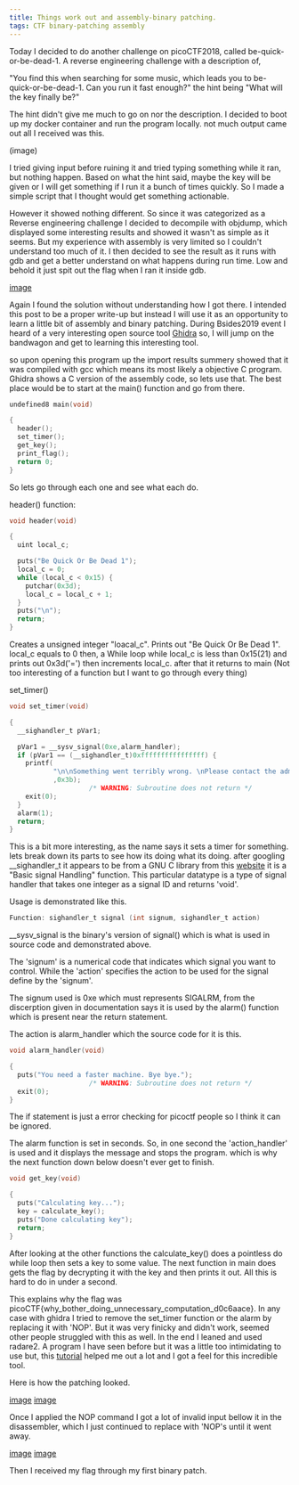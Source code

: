 ```yaml
---
title: Things work out and assembly-binary patching.
tags: CTF binary-patching assembly
---
```

Today I decided to do another challenge on picoCTF2018, called be-quick-or-be-dead-1. A reverse engineering challenge with a description of,

"You find this when searching for some music, which leads you to be-quick-or-be-dead-1. Can you run it fast enough?"
the hint being "What will the key finally be?"

The hint didn't give me much to go on nor the description. I decided to boot up my docker container and run the program locally. not much output came out all I received was this.

(image)

I tried giving input before ruining it and tried typing something while it ran, but nothing happen. Based on what the hint said, maybe the key will be given or I will get something if I run it a bunch of times quickly. So I made a simple script that I thought would get something actionable.

However it showed nothing different. So since it was categorized as a Reverse engineering challenge I decided to decompile with objdump, which displayed some interesting results and showed it wasn't as simple as it seems. But my experience with assembly is very limited so I couldn't understand too much of it. I then decided to see the result as it runs with gdb and get a better understand on what happens during run time. Low and behold it just spit out the flag when I ran it inside gdb.

[image]()

Again I found the solution without understanding how I got there. I intended this post to be a proper write-up but instead I will use it as an opportunity to learn a little bit of assembly and binary patching. During Bsides2019 event I heard of a very interesting open source tool [Ghidra](https://ghidra-sre.org/) so, I will jump on the bandwagon and get to learning this interesting tool.

so upon opening this program up the import results summery showed that it was compiled with gcc which means its most likely a objective C program. Ghidra shows a C version of the assembly code, so lets use that. The best place would be to start at the main() function and go from there.

```c
undefined8 main(void)

{
  header();
  set_timer();
  get_key();
  print_flag();
  return 0;
}
```
So lets go through each one and see what each do.

header() function:

```c
void header(void)

{
  uint local_c;

  puts("Be Quick Or Be Dead 1");
  local_c = 0;
  while (local_c < 0x15) {
    putchar(0x3d);
    local_c = local_c + 1;
  }
  puts("\n");
  return;
}
```
Creates a unsigned integer "loacal_c". Prints out "Be Quick Or Be Dead 1". local_c equals to 0 then, a While loop while local_c is less than 0x15(21) and prints out 0x3d('=') then increments local_c.
after that it returns to main (Not too interesting of a function but I want to go through every thing)

set_timer()
```c
void set_timer(void)

{
  __sighandler_t pVar1;

  pVar1 = __sysv_signal(0xe,alarm_handler);
  if (pVar1 == (__sighandler_t)0xffffffffffffffff) {
    printf(
           "\n\nSomething went terribly wrong. \nPlease contact the admins with\"be-quick-or-be-dead-1.c:%d\".\n"
           ,0x3b);
                    /* WARNING: Subroutine does not return */
    exit(0);
  }
  alarm(1);
  return;
}
```

This is a bit more interesting, as the name says it sets a timer for something. lets break down its parts to see how its doing what its doing.
after googling __sighandler_t it appears to be from a GNU C library from this [website](http://www.gnu.org/software/libc/manual/html_node/Basic-Signal-Handling.html) it is a "Basic signal Handling" function. This particular datatype is a type of signal handler that takes one integer as a signal ID and returns 'void'.

Usage is demonstrated like this.
 ```c
Function: sighandler_t signal (int signum, sighandler_t action)
 ```

__sysv_signal is the binary's version of signal() which is what is used in source code and demonstrated above.

The 'signum' is a numerical code that indicates which signal you want to control. While the 'action' specifies the action to be used for the signal define by the 'signum'.

The signum used is 0xe which must represents SIGALRM, from the discerption given in documentation says it is used by the alarm() function which is present near the return statement.

The action is alarm_handler which the source code for it is this.

```c
void alarm_handler(void)

{
  puts("You need a faster machine. Bye bye.");
                    /* WARNING: Subroutine does not return */
  exit(0);
}

```
The if statement is just a error checking for picoctf people so I think it can be ignored.

The alarm function is set in seconds. So, in one second the 'action_handler' is used and it displays the message and stops the program. which is why the next function down below doesn't ever get to finish.

```c
void get_key(void)

{
  puts("Calculating key...");
  key = calculate_key();
  puts("Done calculating key");
  return;
}
```

 After looking at the other functions the calculate_key() does a pointless do while loop then sets a key to some value. The next function in main does gets the flag by decrypting it with the key and then prints it out. All this is hard to do in under a second.

This explains why the flag was picoCTF{why_bother_doing_unnecessary_computation_d0c6aace}. In any case with ghidra I tried to remove the set_timer function or the alarm by replacing it with 'NOP'. But it was very finicky and didn't work, seemed other people struggled with this as well. In the end I leaned and used radare2. A program I have seen before but it was a little too intimidating to use but, this [tutorial](https://scriptdotsh.com/index.php/2018/08/13/reverse-engineering-patching-binaries-with-radare2-arm-aarch64/) helped me out a lot and I got a feel for this incredible tool.

Here is how the patching looked.

[image](/assets\img\Posts\First-time-binaery-1.PNG)
[image](/assets\img\Posts\First-time-binaery-2.PNG)

Once I applied the NOP command I got a lot of invalid input bellow it in the disassembler, which I just continued to replace with 'NOP's until it went away.

[image](/assets\img\Posts\First-time-binaery-3.PNG)
[image](/assets\img\Posts\First-time-binaery-4.PNG)

Then I received my flag through my first binary patch.
